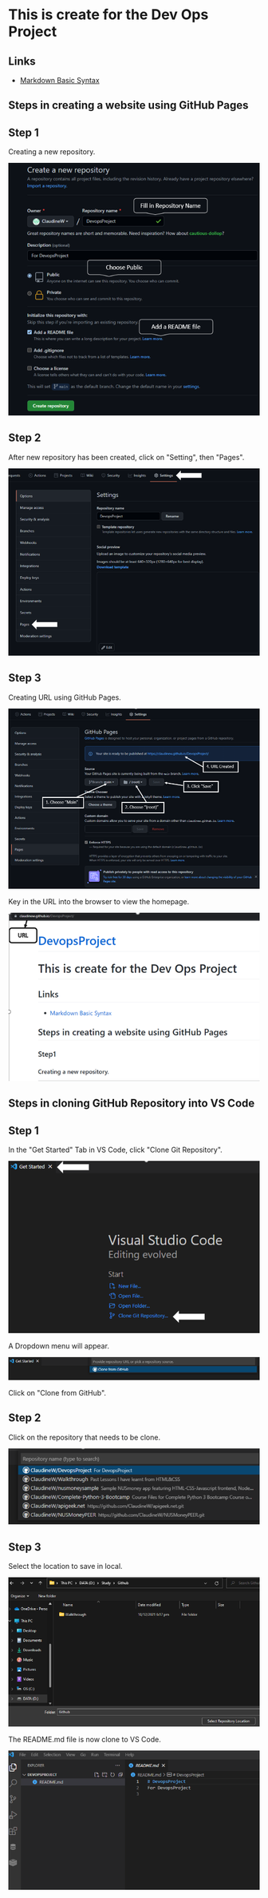 # This is create for the Dev Ops Project

## Links

* [Markdown Basic Syntax](https://www.markdownguide.org/basic-syntax/)


## Steps in creating a website using GitHub Pages

## **Step 1**

Creating a new repository.

![Create Repository](Images/CreateRepository.png)

## **Step 2**

After new repository has been created, click on "Setting", then "Pages".

![Settingscreen](Images/Settingscreen.png)

## **Step 3**

Creating URL using GitHub Pages.

![CreateURL](Images/CreateURL.png)

Key in the URL into the browser to view the homepage.

![Website](Images/website.png)



## Steps in cloning GitHub Repository into VS Code

## **Step 1**

In the "Get Started" Tab in VS Code, click "Clone Git Repository".

![Clone Repo Get Started](Images/GetStartedVSCode.png)

A Dropdown menu will appear.

![Clone Dropdown](Images/CloneDropDown1.png)

Click on "Clone from GitHub".

## **Step 2**

Click on the repository that needs to be clone.

![Clone Dropdown](Images/CloneGITrepoVScode.png)

## **Step 3**

Select the location to save in local.

![Save location](Images/savelocation.png)

The README.md file is now clone to VS Code.

![Save location](Images/ReadmeClone.png)

